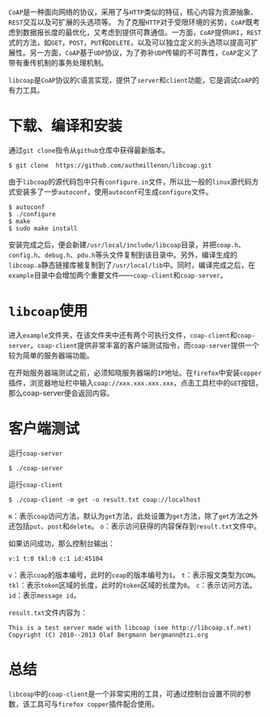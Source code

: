`CoAP`是一种面向网络的协议，采用了与`HTTP`类似的特征，核心内容为资源抽象、`REST`交互以及可扩展的头选项等。 为了克服`HTTP`对于受限环境的劣势，`CoAP`既考虑到数据报长度的最优化，又考虑到提供可靠通信。一方面，`CoAP`提供`URI`，`REST`式的方法，如`GET`，`POST`，`PUT`和`DELETE`，以及可以独立定义的头选项以提高可扩展性。另一方面，`CoAP`基于`UDP`协议，为了弥补`UDP`传输的不可靠性，`CoAP`定义了带有重传机制的事务处理机制。

`libcoap`是`CoAP`协议的`C`语言实现，提供了`server`和`client`功能，它是调试`CoAP`的有力工具。


# 下载、编译和安装

通过`git clone`指令从`github`仓库中获得最新版本。
```
$ git clone  https://github.com/authmillenon/libcoap.git
```

由于`libcoap`的源代码包中只有`configure.in`文件，所以比一般的`linux`源代码方式安装多了一步`autoconf`，使用`autoconf`可生成`configure`文件。
```
$ autoconf
$ ./configure
$ make
$ sudo make install
```

安装完成之后，便会新建`/usr/local/include/libcoap`目录，并把`coap.h`、`config.h`、`debug.h`、`pdu.h`等头文件复制到该目录中。另外，编译生成的`libcoap.a`静态链接库被复制到了`/usr/local/lib`中。同时，编译完成之后，在`example`目录中会增加两个重要文件——`coap-client`和`coap-server`。


# `libcoap`使用

进入`example`文件夹，在该文件夹中还有两个可执行文件，`coap-client`和`coap-server`。`coap-client`提供非常丰富的客户端测试指令，而`coap-server`提供一个较为简单的服务器端功能。

在开始服务器端测试之前，必须知晓服务器端的`IP`地址。在`firefox`中安装`copper`插件，浏览器地址栏中输入`coap://xxx.xxx.xxx.xxx`，点击工具栏中的`GET`按钮，那么coap-server便会返回内容。


# 客户端测试

运行`coap-server`
```
$ ./coap-server
```

运行`coap-client`
```
$ ./coap-client -m get -o result.txt coap://localhost
```
`m`：表示`coap`访问方法，默认为`get`方法，此处设置为`get`方法，除了`get`方法之外还包括`put`、`post`和`delete`。
`o`：表示访问获得的内容保存到`result.txt`文件中。

如果访问成功，那么控制台输出：
```
v:1 t:0 tkl:0 c:1 id:45104  
```
`v`：表示`coap`的版本编号，此时的`coap`的版本编号为`1`。
`t`：表示报文类型为`CON`。
`tkl`：表示`token`区域的长度，此时的`token`区域的长度为`0`。
`c`：表示访问方法。
`id`：表示`message id`。

`result.txt`文件内容为： 
```
This is a test server made with libcoap (see http://libcoap.sf.net)
Copyright (C) 2010--2013 Olaf Bergmann bergmann@tzi.org
```


# 总结

`libcoap`中的`coap-client`是一个非常实用的工具，可通过控制台设置不同的参数，该工具可与`firefox copper`插件配合使用。